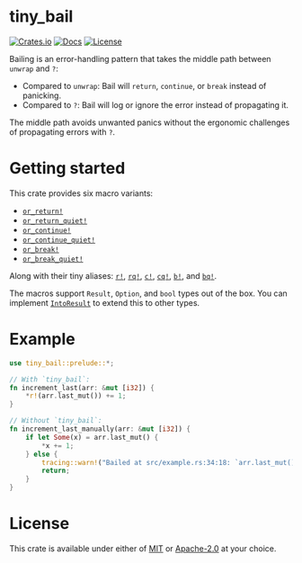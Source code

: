 # tiny_bail

[![Crates.io](https://img.shields.io/crates/v/tiny_bail.svg)](https://crates.io/crates/tiny_bail)
[![Docs](https://docs.rs/tiny_bail/badge.svg)](https://docs.rs/tiny_bail/latest/tiny_bail/)
[![License](https://img.shields.io/badge/license-MIT%2FApache-blue.svg)](https://github.com/benfrankel/tiny_bail)

Bailing is an error-handling pattern that takes the middle path between `unwrap` and `?`:
- Compared to `unwrap`: Bail will `return`, `continue`, or `break` instead of panicking.
- Compared to `?`: Bail will log or ignore the error instead of propagating it.

The middle path avoids unwanted panics without the ergonomic challenges of propagating errors with `?`.

# Getting started

This crate provides six macro variants:
- [`or_return!`](https://docs.rs/tiny_bail/latest/tiny_bail/macro.or_return.html)
- [`or_return_quiet!`](https://docs.rs/tiny_bail/latest/tiny_bail/macro.or_return_quiet.html)
- [`or_continue!`](https://docs.rs/tiny_bail/latest/tiny_bail/macro.or_continue.html)
- [`or_continue_quiet!`](https://docs.rs/tiny_bail/latest/tiny_bail/macro.or_continue_quiet.html)
- [`or_break!`](https://docs.rs/tiny_bail/latest/tiny_bail/macro.or_break.html)
- [`or_break_quiet!`](https://docs.rs/tiny_bail/latest/tiny_bail/macro.or_break_quiet.html)

Along with their tiny aliases:
[`r!`](https://docs.rs/tiny_bail/latest/tiny_bail/macro.r.html),
[`rq!`](https://docs.rs/tiny_bail/latest/tiny_bail/macro.rq.html),
[`c!`](https://docs.rs/tiny_bail/latest/tiny_bail/macro.c.html),
[`cq!`](https://docs.rs/tiny_bail/latest/tiny_bail/macro.cq.html),
[`b!`](https://docs.rs/tiny_bail/latest/tiny_bail/macro.b.html), and
[`bq!`](https://docs.rs/tiny_bail/latest/tiny_bail/macro.bq.html).

The macros support `Result`, `Option`, and `bool` types out of the box. You can implement
[`IntoResult`](https://docs.rs/tiny_bail/latest/tiny_bail/trait.IntoResult.html) to extend this to other types.

# Example

```rust
use tiny_bail::prelude::*;

// With `tiny_bail`:
fn increment_last(arr: &mut [i32]) {
    *r!(arr.last_mut()) += 1;
}

// Without `tiny_bail`:
fn increment_last_manually(arr: &mut [i32]) {
    if let Some(x) = arr.last_mut() {
        *x += 1;
    } else {
        tracing::warn!("Bailed at src/example.rs:34:18: `arr.last_mut()` is `None`");
        return;
    }
}
```

# License

This crate is available under either of [MIT](LICENSE-MIT) or [Apache-2.0](LICENSE-Apache-2.0) at your choice.
